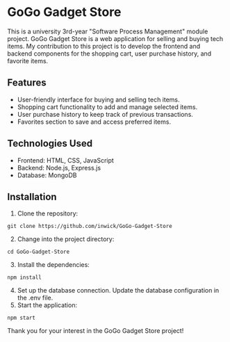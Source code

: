 # GoGo Gadget Store
This is a university 3rd-year "Software Process Management" module project. GoGo Gadget Store is a web application for selling and buying tech items. My contribution to this project is to develop the frontend and backend components for the shopping cart, user purchase history, and favorite items.

## Features

- User-friendly interface for buying and selling tech items.
- Shopping cart functionality to add and manage selected items.
- User purchase history to keep track of previous transactions.
- Favorites section to save and access preferred items.

## Technologies Used

- Frontend: HTML, CSS, JavaScript
- Backend: Node.js, Express.js
- Database: MongoDB

## Installation

1. Clone the repository:
```
git clone https://github.com/inwick/GoGo-Gadget-Store
```

2. Change into the project directory:
```
cd GoGo-Gadget-Store
```

3. Install the dependencies:
```
npm install
```

4. Set up the database connection. Update the database configuration in the .env file.
5. Start the application:
```
npm start
```

Thank you for your interest in the GoGo Gadget Store project!
